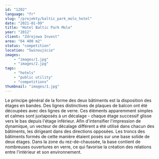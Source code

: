 ```yaml
---
id: "1202"
language: "fr"
slug: "/projekty/baltic_park_molo_hotel"
date: "2021-01-09"
title: "Hotel Baltic Park Molo"
year: "2012"
client: "Zdrojowa Invest"
area: "64 400 m2"
status: "competition"
location: "Świnoujście"
images: 
    - "images/1.jpg"
    - "images/2.jpg"    
tags: 
    - "hotels"
    - "public utility"
    - "competitions"
thumbnail: "images/1.jpg"
---
```

Le principe général de la forme des deux bâtiments est la disposition des étages en bandes. Des lignes distinctives de plaques de balcon ont été découpées avec des lignes de verre. Ces éléments apparemment simples et calmes sont juxtaposés à&nbsp;un décalage - chaque étage successif glisse vers le bas depuis l'étage inférieur. Afin d'intensifier l'impression de dynamique, un vecteur de décalage différent a&nbsp;été utilisé dans chacun des bâtiments, les dirigeant dans des directions opposées. Les troncs des bâtiments formés de cette manière étaient posés sur une base solide de deux étages. Dans la zone du rez-de-chaussée, la base contient de nombreuses ouvertures en verre, ce qui favorise la création des relations entre l'intérieur et son environnement.


